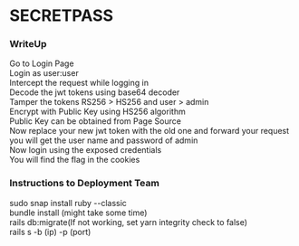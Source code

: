 # SECRETPASS

### WriteUp
Go to Login Page <br />
Login as user:user<br />
Intercept the request while logging in<br />
Decode the jwt tokens using base64 decoder<br />
Tamper the tokens RS256 > HS256 and user > admin<br />
Encrypt with Public Key using HS256 algorithm<br />
Public Key can be obtained from Page Source<br />
Now replace your new jwt token with the old one and forward your request<br />
you will get the user name and password of admin<br />
Now login using the exposed credentials<br />
You will find the flag in the cookies<br />
### Instructions to Deployment Team
sudo snap install ruby --classic<br />
bundle install (might take some time)<br /> 
rails db:migrate(If not working, set yarn integrity check to false)<br />
rails s -b (ip) -p (port)
